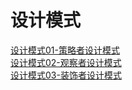 # 设计模式
[设计模式01-策略者设计模式](https://github.com/Thor-jelly/DesignPattern/blob/master/%E8%AE%BE%E8%AE%A1%E6%A8%A1%E5%BC%8F01-%E7%AD%96%E7%95%A5%E8%80%85%E8%AE%BE%E8%AE%A1%E6%A8%A1%E5%BC%8F.md)  
[设计模式02-观察者设计模式](https://github.com/Thor-jelly/DesignPattern/blob/master/%E8%AE%BE%E8%AE%A1%E6%A8%A1%E5%BC%8F02-%E8%A7%82%E5%AF%9F%E8%80%85%E8%80%85%E8%AE%BE%E8%AE%A1%E6%A8%A1%E5%BC%8F.md)  
[设计模式03-装饰者设计模式](https://github.com/Thor-jelly/DesignPattern/blob/master/%E8%AE%BE%E8%AE%A1%E6%A8%A1%E5%BC%8F03-%E8%A3%85%E9%A5%B0%E8%80%85%E8%80%85%E8%AE%BE%E8%AE%A1%E6%A8%A1%E5%BC%8F.md)
